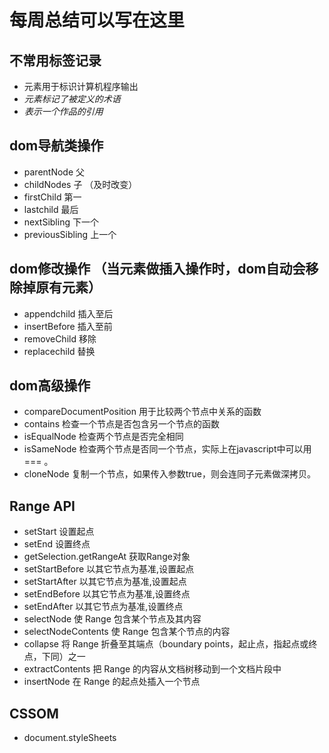 # 每周总结可以写在这里
## 不常用标签记录
- <samp> 元素用于标识计算机程序输出
- <dfn> 元素标记了被定义的术语
- <cite> 表示一个作品的引用
  
## dom导航类操作
- parentNode 父
- childNodes 子 （及时改变）
- firstChild 第一
- lastchild 最后
- nextSibling 下一个
- previousSibling 上一个

## dom修改操作 （当元素做插入操作时，dom自动会移除掉原有元素）
- appendchild 插入至后
- insertBefore 插入至前
- removeChild 移除
- replacechild 替换

## dom高级操作
- compareDocumentPosition 用于比较两个节点中关系的函数
- contains 检查一个节点是否包含另一个节点的函数
- isEqualNode 检查两个节点是否完全相同
- isSameNode 检查两个节点是否同一个节点，实际上在javascript中可以用 === 。
- cloneNode 复制一个节点，如果传入参数true，则会连同子元素做深拷贝。

## Range API
- setStart 设置起点
- setEnd 设置终点
- getSelection.getRangeAt  获取Range对象
- setStartBefore 以其它节点为基准,设置起点
- setStartAfter 以其它节点为基准,设置起点
- setEndBefore 以其它节点为基准,设置终点
- setEndAfter 以其它节点为基准,设置终点
- selectNode 使 Range 包含某个节点及其内容
- selectNodeContents 使 Range 包含某个节点的内容
- collapse 将 Range 折叠至其端点（boundary points，起止点，指起点或终点，下同）之一
- extractContents 把 Range 的内容从文档树移动到一个文档片段中
- insertNode 在 Range 的起点处插入一个节点

## CSSOM
- document.styleSheets